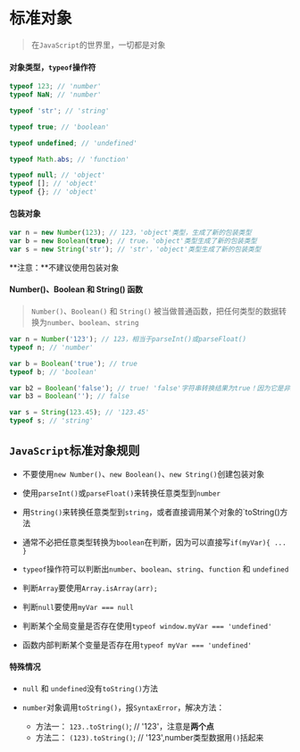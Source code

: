 # 标准对象

> 在`JavaScript`的世界里，一切都是对象

#### 对象类型，`typeof`操作符

```JavaScript
typeof 123; // 'number'
typeof NaN; // 'number'

typeof 'str'; // 'string'

typeof true; // 'boolean'

typeof undefined; // 'undefined'

typeof Math.abs; // 'function'

typeof null; // 'object'
typeof []; // 'object'
typeof {}; // 'object'
```

#### 包装对象

```JavaScript
var n = new Number(123); // 123，'object'类型，生成了新的包装类型
var b = new Boolean(true); // true，'object'类型生成了新的包装类型
var s = new String('str'); // 'str'，'object'类型生成了新的包装类型
```

**注意：**不建议使用包装对象

#### Number()、Boolean 和 String() 函数

> `Number()`、`Boolean()` 和 `String()` 被当做普通函数，把任何类型的数据转换为`number`、`boolean`、`string`

```JavaScript
var n = Number('123'); // 123，相当于parseInt()或parseFloat()
typeof n; // 'number'

var b = Boolean('true'); // true
typeof b; // 'boolean'

var b2 = Boolean('false'); // true! 'false'字符串转换结果为true！因为它是非空字符串！
var b3 = Boolean(''); // false

var s = String(123.45); // '123.45'
typeof s; // 'string'
```

## `JavaScript`标准对象规则

* 不要使用`new Number()`、`new Boolean()`、`new String()`创建包装对象

* 使用`parseInt()`或`parseFloat()`来转换任意类型到`number`

* 用`String()`来转换任意类型到`string`，或者直接调用某个对象的`toString()方法

* 通常不必把任意类型转换为`boolean`在判断，因为可以直接写`if(myVar){ ... }`

* `typeof`操作符可以判断出`number`、`boolean`、`string`、`function` 和 `undefined`

* 判断`Array`要使用`Array.isArray(arr);`

* 判断`null`要使用`myVar === null`

* 判断某个全局变量是否存在使用`typeof window.myVar === 'undefined'`

* 函数内部判断某个变量是否存在用`typeof myVar === 'undefined'`

#### 特殊情况

* `null` 和 `undefined`没有`toString()`方法

* `number`对象调用`toString()`，报`SyntaxError`，解决方法：

	* 方法一： `123..toString()`; // '123'，注意是**两个点**
	* 方法二： `(123).toString()`; // '123',number类型数据用`()`括起来